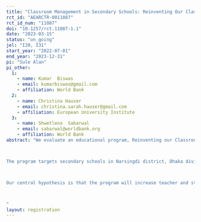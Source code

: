 ```yaml
---
title: "Classroom Management in Secondary Schools: Reinventing Our Classroom"
rct_id: "AEARCTR-0011087"
rct_id_num: "11087"
doi: "10.1257/rct.11087-1.1"
date: "2023-03-15"
status: "on_going"
jel: "I20, I31"
start_year: "2022-07-01"
end_year: "2023-12-31"
pi: "Sule Alan"
pi_other:
  1:
    - name: Kumar  Biswas
    - email: kumarbiswas@gmail.com
    - affiliation: World Bank
  2:
    - name: Christina Hauser
    - email: christina.sarah.hauser@gmail.com
    - affiliation: European University Institute
  3:
    - name: Shwetlena  Sabarwal
    - email: sabarwal@worldbank.org
    - affiliation: World Bank
abstract: "We evaluate an educational program, Reinventing our Classroom (RoC), that aims to provide teachers with simple pedagogical tools to manage their classrooms for more effective teaching in overcrowded secondary school classrooms. The core idea is to give students the responsibility of establishing good behavioral norms in their classroom. To this end, the program suggests creating groups within classrooms with rotating group leaders taking charge to ensure a peaceful learning environment for all. With the minimal interference from teachers, students first collectively establish the types of acceptable and unacceptable behaviors in the classroom and put forward a classroom code of conduct outlining good behavioral norms expected (and desired) in their classroom. Then, they offer ways to make these good norms take hold and stick. The most critical component of the program is that students self-assess and self-monitor their progress weekly and announce it to the classroom through charts and evolving graphics.  

The program targets secondary schools in Narsingdi district, Dhaka division, Bangladesh. A total of 129 schools were enlisted for the project involving 517 teachers and about 7,000 students. We enlisted one class teacher and one assistant teacher from each school to help implement the program. Baseline data were collected in July and August 2022 when our students were in 6th grade. When they started grade 7 in January 2023, we collected baseline data from their new teachers, and from new students. 64 schools were randomly assigned to treatment. Sixth-grade teachers in 64 treatment schools were trained in August 2022, and seventh-grade teachers in January 2023. The program implementation has been ongoing since September 2022 and will end in March 2023. 

Our central hypothesis is that the program will increase teacher and student engagement and well-being by improving behavioral norms and making the classroom amenable to teaching, free from disruptive behavior. In addition, we expect a more cooperative and cohesive classroom environment in treated schools. 

"
layout: registration
---
```



